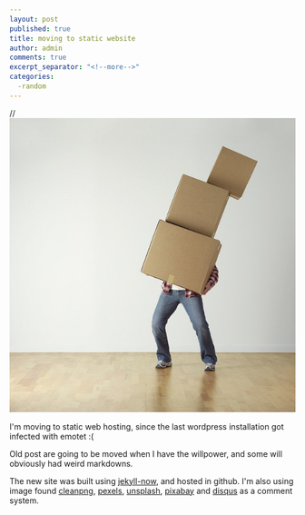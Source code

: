 ```yaml
---
layout: post
published: true
title: moving to static website
author: admin
comments: true
excerpt_separator: "<!--more-->"
categories:
  -random
---
```

//![moving](/images/moving.jpg)

I'm moving to static web hosting, since the last wordpress installation got infected with emotet :(
<!--more-->
Old post are going to be moved when I have the willpower, and some will obviously had weird markdowns.

The new site was built using [jekyll-now](https://github.com/barryclark/jekyll-now "jekyll-now"), and  hosted in github.  I'm also using image found [cleanpng](https://www.cleanpng.com/), [pexels](https://www.pexels.com/), [unsplash](https://unsplash.com), [pixabay](https://pixabay.com) and  [disqus](https://disqus.com/) as a comment system.
